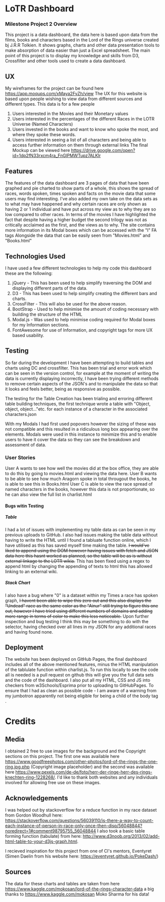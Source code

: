 # LoTR Dashboard
### Milestone Project 2 Overview
This project is a data dashboard, the data here is based upon data from the films, books and characters 
based in the Lord of the Rings universe created bj J.R.R Tolkien. It shows graphs, charts and other data presentation tools
to make absorption of data easier than just a Excel spreadsheet. The main point of this project is to display my knowledge and skills from
D3, Crossfilter and other tools used to create a data dashboard.


## UX
My wireframes for the project can be found here https://app.moqups.com/xMaya2FvZh/view
The UX for this website is based upon people wishing to view data from different sources and different types. This data is for a few people
1. Users interested in the Movies and their Monetary values
2. Users interested in the percentages of the different Races in the LOTR Universe (Named Characters)
3. Users invested in the books and want to know who spoke the most, and where they spoke these words.
4. Users interested in seeing a list of all characters and being able to access further information on them through external links
The final Mockup can be viewed here https://drive.google.com/open?id=1dp2fN33rxcm4ra_FnGlPMWTupz7ALKlr

## Features
The features of the data dashboard are 3 pages of data that have been graphed and pie charted to show parts of a whole, this shows the spread of races, words spoken, times spoken and facts on the movie data that some users may find interesting.
I've also added my own take on the data sets as to what may have happened and why certain races are only shown as having 2 or 1 individual and have put across my view as to why they are so low compared to other races.
In terms of the movies I have highlighted the fact that despite having a higher budget the second trilogy was not as critically acclaimed as the first, and the views as to why.
The site contains more information in its Modal boxes which can be accessed with the "I" FA tags Alongside the data that can be easily seen from "Movies.html" and "Books.html"
## Technologies Used
I have used a few different technologies to help my code this dashboard these are the following:
1. jQuery - This has been used to help simplify traversing the DOM and displaying different parts of the data.
2. D3 - This has been used to help simplify creating the different bars and charts.
3. CrossFilter - This will also be used for the above reason.
4. BootStrap - Used to help minimise the amount of coding necessary with building the structure of the HTML
5. Modal.js - Was used to help minimise coding required for Modal boxes for my Information sections.
6. FontAwesome for use of Information, and copyright tags for more UX based usability.


## Testing
So far during the development I have been attempting to build tables and charts using DC and crossfilter. This has been trial and error work which can be seen in the version control, for example
at the moment of writing the data is currently displaying incorrectly, I have been trying different methods to remove certain aspects of the JSON's and to manipulate the data so that it looks 
and feels better, being as responsive as possible. 

The testing for the Table Creation has been trialing and erroring different table building techniques, the first technique wrote a table with "Object, object, object..."etc. for each instance of a character
in the associated characters.json

With my Modals I had first used popovers however the sizing of these was not compatible and this resulted in a ridiculous long box appearing over the elements. Modals were used in this instance to minimize this 
and to enable users to have it cover the data so they can see the breakdown and assessment of data.

### User Stories
User A wants to see how well the movies did at the box office, they are able to do this by going to movies.html and viewing the data here.
User B wants to be able to see how much Aragorn spoke in total througout the books, he is able to see this in Books.html
User C is able to view the race spread of named characters in the books, however this data is not proportionate, so he can also view the full list in charlist.html
#### Bugs witin Testing
##### Table
I had a lot of issues with implementing my table data as can be seen in my previous uploads to GitHub. I also had issues making the table data without having to write the HTML until I found a tabluate function online, which I have utilised as this has saved
myself time making the table.  ~~I would've liked to append using the DOM however having issues with fetch and JSON data here this hasnt worked as planned, so the table will be as is without external linkage to the LOTR wikia.~~ This has been fixed using a regex to append html by changing the appending of texts to html this has allowed linking to an external wiki.
##### Stack Chart
I also have a bug where "0" is a dataset within my Times a race has spoken graph, ~~I havent been able to wipe this zero out and this also
displays the "Undead" race as the same color as the "Ainur" still trying to figure this one out, however I have tried using different numbers of domains and adding more range in terms of color to make this less noticeable.~~ Upon further inspection and bug testing 
I think this may be something to do with the selector, having checked over all lines in my JSON for any additional races and having found none.




## Deployment
The website has been deployed on GitHub Pages, the final dashboard includes all of the above mentioned features, minus the HTML manipulation of the tablulate function within charlist.js. To run this locally to see the code 
all is needed is a pull request on github this will give you the full data sets and the code of the dashboard.
I also put all my HTML, CSS and JS into checkers from w3Schools/Esprima prior to uploading to GitHubPages. To ensure that I had as clean as possible code - I am aware of a warning from my jumbotron apparently not being eligible for being a child of the body tag   .


# Credits
## Media
I obtained 2 free to use images for the background and the Copyright sections on this project. The first one was available here https://www.goodfreephotos.com/other-photos/lord-of-the-rings-the-one-ring.jpg.php (Copyright image placeholder)
and the second was available here https://www.pexels.com/de-de/foto/herr-der-ringe-herr-des-rings-knechten-ring-1228268/. I'd like to thank both websites and any individuals involved for allowing free use on these images.

## Acknowledgements 
I was helped out by stackoverflow for a reduce function in my race dataset from Gordon Woodhull here: https://stackoverflow.com/questions/56039110/is-there-a-way-to-count-each-instance-of-person-in-race-only-once-then-disp/56048844?noredirect=1#comment98795755_56048844
I also took a basic table forming function (tabulate) from here: http://www.d3noob.org/2013/02/add-html-table-to-your-d3js-graph.html.

I recieved inspiration for this project from one of CI's mentors, Eventyret (Simen Daelin from his website here: https://eventyret.github.io/PokeDash/)
## Sources
The data for these charts and tables are taken from here https://www.kaggle.com/mokosan/lord-of-the-rings-character-data a big thanks to https://www.kaggle.com/mokosan Moko Sharma for his data!
